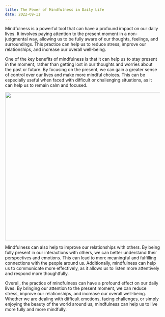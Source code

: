 ```yaml
---
title: The Power of Mindfulness in Daily Life
date: 2022-09-11
---
```


<script>
import Image from '$lib/Image.svelte'
</script>

Mindfulness is a powerful tool that can have a profound impact on our daily lives. It involves paying attention to the present moment in a non-judgmental way, allowing us to be fully aware of our thoughts, feelings, and surroundings. This practice can help us to reduce stress, improve our relationships, and increase our overall well-being.

One of the key benefits of mindfulness is that it can help us to stay present in the moment, rather than getting lost in our thoughts and worries about the past or future. By focusing on the present, we can gain a greater sense of control over our lives and make more mindful choices. This can be especially useful when faced with difficult or challenging situations, as it can help us to remain calm and focused.

<Image src="/img/present-720x.webp" srcset="/img/present-1440x.webp 2x" width="720" height="480" caption="Attention to the present moment." />

Mindfulness can also help to improve our relationships with others. By being fully present in our interactions with others, we can better understand their perspectives and emotions. This can lead to more meaningful and fulfilling connections with the people around us. Additionally, mindfulness can help us to communicate more effectively, as it allows us to listen more attentively and respond more thoughtfully.

Overall, the practice of mindfulness can have a profound effect on our daily lives. By bringing our attention to the present moment, we can reduce stress, improve our relationships, and increase our overall well-being. Whether we are dealing with difficult emotions, facing challenges, or simply enjoying the beauty of the world around us, mindfulness can help us to live more fully and more mindfully.
